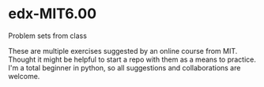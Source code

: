 # edx-MIT6.00
Problem sets from class

These are multiple exercises suggested by an online course from MIT. Thought it might be helpful to start a repo with them as a means to practice. I'm  a total beginner in python, so all suggestions and collaborations are welcome.
